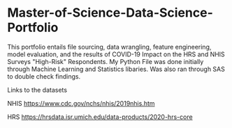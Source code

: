 # Master-of-Science-Data-Science-Portfolio
This portfolio entails file sourcing, data wrangling, feature engineering, model evaluation, and the results of COVID-19 Impact on the HRS and NHIS Surveys "High-Risk" Respondents. My Python File was done initially through Machine Learning and Statistics libaries. Was also ran through SAS to double check findings.

Links to the datasets

NHIS
https://www.cdc.gov/nchs/nhis/2019nhis.htm

HRS
https://hrsdata.isr.umich.edu/data-products/2020-hrs-core
